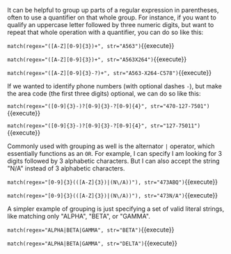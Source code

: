 It can be helpful to group up parts of a regular expression in parentheses, often to use a quantifier on that whole group. For instance, if you want to qualify an uppercase letter followed by three numeric digits, but want to repeat that whole operation with a quantifier, you can do so like this:

`match(regex="([A-Z][0-9]{3})+", str="A563")`{{execute}}

`match(regex="([A-Z][0-9]{3})+", str="A563X264")`{{execute}}

`match(regex="([A-Z][0-9]{3}-?)+", str="A563-X264-C578")`{{execute}}

If we wanted to identify phone numbers (with optional dashes `-`), but make the area code (the first three digits) optional, we can do so like this:

`match(regex="([0-9]{3}-)?[0-9]{3}-?[0-9]{4}", str="470-127-7501")`{{execute}}

`match(regex="([0-9]{3}-)?[0-9]{3}-?[0-9]{4}", str="127-75011")`{{execute}}

Commonly used with grouping as well is the alternator `|` operator, which essentially functions as an `OR`. For example, I can specify I am looking for 3 digits followed by 3 alphabetic characters. But I can also accept the string "N/A" instead of 3 alphabetic characters. 

`match(regex="[0-9]{3}(([A-Z]{3})|(N\/A))"), str="473ABQ")`{{execute}}

`match(regex="[0-9]{3}(([A-Z]{3})|(N\/A))"), str="473N/A")`{{execute}}

A simpler example of grouping is just specifying a set of valid literal strings, like matching only "ALPHA", "BETA", or "GAMMA". 

`match(regex="ALPHA|BETA|GAMMA", str="BETA")`{{execute}}

`match(regex="ALPHA|BETA|GAMMA", str="DELTA")`{{execute}}